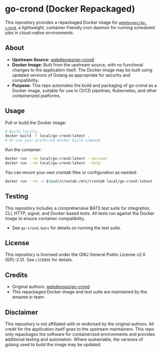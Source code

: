 # go-crond (Docker Repackaged)

This repository provides a repackaged Docker image for [`webdevops/go-crond`](https://github.com/webdevops/go-crond), a lightweight, container-friendly cron daemon for running scheduled jobs in cloud-native environments.

## About

- **Upstream Source:** [webdevops/go-crond](https://github.com/webdevops/go-crond)
- **Docker Image:** Built from the upstream source, with no functional changes to the application itself. The Docker image may be built using updated versions of Golang as appropriate for security and compatibility.
- **Purpose:** This repo automates the build and packaging of go-crond as a Docker image, suitable for use in CI/CD pipelines, Kubernetes, and other containerized platforms.

## Usage

Pull or build the Docker image:

```bash
# Build locally
docker build -t local/go-crond:latest .
# Or use your preferred Docker build command
```

Run the container:

```bash
docker run --rm local/go-crond:latest --version
docker run --rm local/go-crond:latest --help
```

You can mount your own crontab files or configuration as needed:

```bash
docker run --rm -v $(pwd)/crontab:/etc/crontab local/go-crond:latest
```

## Testing

This repository includes a comprehensive BATS test suite for integration, CLI, HTTP, signal, and Docker-based tests. All tests run against the Docker image to ensure container compatibility.

- See `go-crond.bats` for details on running the test suite.

## License

This repository is licensed under the GNU General Public License v2.0 (GPL-2.0). See `LICENSE` for details.

## Credits

- Original authors: [webdevops/go-crond](https://github.com/webdevops/go-crond)
- This repackaged Docker image and test suite are maintained by the amazee.io team.

## Disclaimer

This repository is not affiliated with or endorsed by the original authors. All credit for the application itself goes to the upstream maintainers. This repo only repackages the software for containerized environments and provides additional testing and automation. Where sustainable, the versions of golang used to build the image may be updated.
